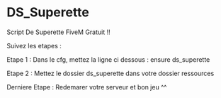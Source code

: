 # DS_Superette
Script De Superette FiveM Gratuit !!

Suivez les etapes :

Etape 1 :
Dans le cfg, mettez la ligne ci dessous :
ensure ds_superette

Etape 2 : 
Mettez le dossier ds_superette dans votre dossier ressources

Derniere Etape : 
Redemarer votre serveur et bon jeu ^^
